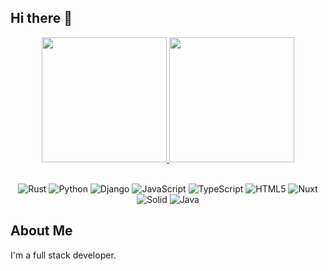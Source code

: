 ## Hi there 👋

<!--
**hmeqo/hmeqo** is a ✨ _special_ ✨ repository because its `README.md` (this file) appears on your GitHub profile.

Here are some ideas to get you started:

- 🔭 I’m currently working on ...
- 🌱 I’m currently learning ...
- 👯 I’m looking to collaborate on ...
- 🤔 I’m looking for help with ...
- 💬 Ask me about ...
- 📫 How to reach me: ...
- 😄 Pronouns: ...
- ⚡ Fun fact: ...
-->

<div align="center">
  <a href="https://github.com/hmeqo">
    <img height="200em" src="https://github-readme-stats.vercel.app/api?username=hmeqo&show_icons=true&theme=transparent"/>
    <img height="200em" src="https://github-readme-stats.vercel.app/api/top-langs/?username=hmeqo&hide=CSS&layout=compact&langs_count=7&theme=transparent"/>
  </a>
</div>

<br>

<div align="center">

![Rust](https://img.shields.io/badge/rust-e33b26.svg?style=for-the-badge&logo=rust&logoColor=white)
![Python](https://img.shields.io/badge/python-3670A0.svg?style=for-the-badge&logo=python&logoColor=white)
![Django](https://img.shields.io/badge/django-092E20.svg?style=for-the-badge&logo=django&logoColor=white)
![JavaScript](https://img.shields.io/badge/javascript-323330.svg?style=for-the-badge&logo=javascript&logoColor=F7DF1E)
![TypeScript](https://img.shields.io/badge/typescript-007ACC.svg?style=for-the-badge&logo=typescript&logoColor=white)
![HTML5](https://img.shields.io/badge/html5-E34F26.svg?style=for-the-badge&logo=html5&logoColor=white)
![Nuxt](https://img.shields.io/badge/nuxt-00DC82.svg?style=for-the-badge&logo=nuxt&logoColor=white)
![Solid](https://img.shields.io/badge/solid-446b9e.svg?style=for-the-badge&logo=solid&logoColor=white)
![Java](https://img.shields.io/badge/java-ED8B00.svg?style=for-the-badge&logo=openjdk&logoColor=white)

</div>

## About Me

I'm a full stack developer.
